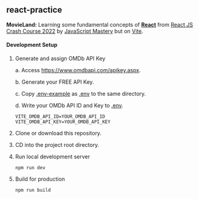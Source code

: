 ## react-practice
**MovieLand:**
Learning some fundamental concepts of [**React**](https://reactjs.org/) from
[React JS Crash Course 2022](https://www.youtube.com/watch?v=b9eMGE7QtTk&t)
by
[JavaScript Mastery](https://www.youtube.com/channel/UCmXmlB4-HJytD7wek0Uo97A)
but on [Vite](https://vitejs.dev/).

#### Development Setup
1. Generate and assign OMDb API Key

    a. Access <https://www.omdbapi.com/apikey.aspx>.
    
    b. Generate your FREE API Key.
    
    c. Copy [.env-example](.env-example) as [.env](.env) to the same directory.
    
    d. Write your OMDb API ID and Key to [.env](.env).
    ```.dotenv
    VITE_OMDB_API_ID=YOUR_OMDB_API_ID
    VITE_OMDB_API_KEY=YOUR_OMDB_API_KEY
    ```
2. Clone or download this repository.
3. CD into the project root directory.
4. Run local development server
    ```
    npm run dev
    ```
5. Build for production
   ```
   npm run build
   ```